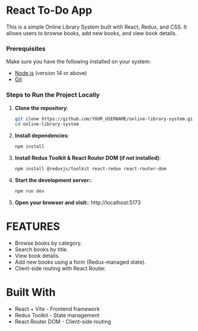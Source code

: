 # React To-Do App

This is a simple Online Library System built with React, Redux, and CSS. It allows users to browse books, add new books, and view book details.

### Prerequisites
Make sure you have the following installed on your system:
- [Node.js](https://nodejs.org/) (version 14 or above)
- [Git](https://git-scm.com/)

### Steps to Run the Project Locally

1. **Clone the repository**:
   ```bash
   git clone https://github.com/YOUR_USERNAME/online-library-system.git
   cd online-library-system
   ```

2. **Install dependencies**:
   ```bash
   npm install
   ```

3. **Install Redux Toolkit & React Router DOM (if not installed)**:
   ```bash
   npm install @reduxjs/toolkit react-redux react-router-dom
   ```

4. **Start the development server:**:
   ```bash
   npm run dev
   ```

5. **Open your browser and visit:**:
   http://localhost:5173

# FEATURES
- Browse books by category.
- Search books by title.
- View book details.
- Add new books using a form (Redux-managed state).
- Client-side routing with React Router.

# Built With
- React + Vite - Frontend framework
- Redux Toolkit - State management
- React Router DOM - Client-side routing
